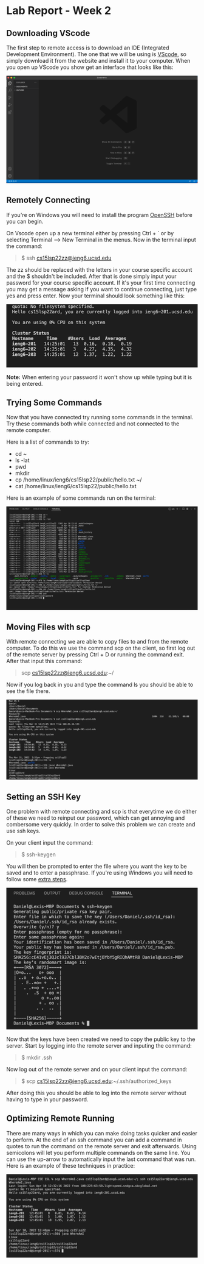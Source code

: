 # Lab Report - Week 2

## Downloading VScode

The first step to remote access is to download an IDE (Integrated Development Environment). The one that we will be using is [VScode](https://code.visualstudio.com/), so simply download it from the website and install it to your computer. When you open up VScode you show get an interface that looks like this:

![VScode](VScode_Install.png)

## Remotely Connecting

If you're on Windows you will need to install the program [OpenSSH](https://docs.microsoft.com/en-us/windows-server/administration/openssh/openssh_install_firstuse) before you can begin.

On Vscode open up a new terminal either by pressing Ctrl + ` or by selecting Terminal --> New Terminal in the menus.
Now in the terminal input the command:

>$ ssh cs15lsp22zz@ieng6.ucsd.edu

The zz should be replaced with the letters in your course specific account and the $ shouldn't be included. After that is done simply input your password for your course specific account. If it's your first time connecting you may get a message asking if you want to continue connecting, just type yes and press enter. Now your terminal should look something like this:

![Remote Server](Log_in.png)

**Note:** When entering your password it won't show up while typing but it is being entered.

## Trying Some Commands

Now that you have connected try running some commands in the terminal. Try these commands both while connected and not connected to the remote computer.

Here is a list of commands to try:
* cd ~
* ls -lat
* pwd
* mkdir
* cp /home/linux/ieng6/cs15lsp22/public/hello.txt ~/
* cat /home/linux/ieng6/cs15lsp22/public/hello.txt

Here is an example of some commands run on the terminal:

![Commands](commands.png)

## Moving Files with scp

With remote connecting we are able to copy files to and from the remote computer. To do this we use the command scp on the client, so first log out of the remote server by pressing Ctrl + D or running the command exit. After that input this command:

>scp <File Name> cs15lsp22zz@ieng6.ucsd.edu:~/

Now if you log back in you and type the command ls you should be able to see the file there.
  
![scp](scp.png)
  
## Setting an SSH Key
  
One problem with remote connecting and scp is that everytime we do either of these we need to reinput our password, which can get annoying and combersome very quickly. In order to solve this problem we can create and use ssh keys.
  
On your client input the command:
  
>$ ssh-keygen
  
You will then be prompted to enter the file where you want the key to be saved and to enter a passphrase. If you're using Windows you will need to follow some [extra steps](https://docs.microsoft.com/en-us/windows-server/administration/openssh/openssh_keymanagement#user-key-generation).
  
![Key-Gen](keygen.png)
  
Now that the keys have been created we need to copy the public key to the server. Start by logging into the remote server and inputing the command:
  
>$ mkdir .ssh
  
Now log out of the remote server and on your client input the command:
  
>$ scp <Key Path Name> cs15lsp22zz@ieng6.ucsd.edu:~/.ssh/authorized_keys
  
After doing this you should be able to log into the remote server without having to type in your password.
  
## Optimizing Remote Running
  
There are many ways in which you can make doing tasks quicker and easier to perform. At the end of an ssh command you can add a command in quotes to run the command on the remote server and exit afterwards. Using semicolons will let you perform multiple commands on the same line. You can use the up-arrow to automatically input the last command that was run. Here is an example of these techniques in practice:
  
![Optimized Running](easy_running.png)
